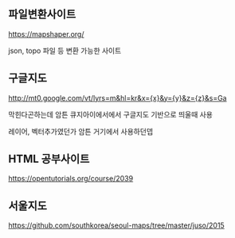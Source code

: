 ## 파일변환사이트

https://mapshaper.org/

json, topo 파일 등 변환 가능한 사이트





## 구글지도

http://mt0.google.com/vt/lyrs=m&hl=kr&x={x}&y={y}&z={z}&s=Ga

막힌다곤하는데 암튼 큐지아이에서에서 구글지도 기반으로 띄울때 사용

레이어, 벡터추가였던가 암튼 거기에서 사용하던뎁



## HTML 공부사이트

https://opentutorials.org/course/2039



## 서울지도

https://github.com/southkorea/seoul-maps/tree/master/juso/2015

